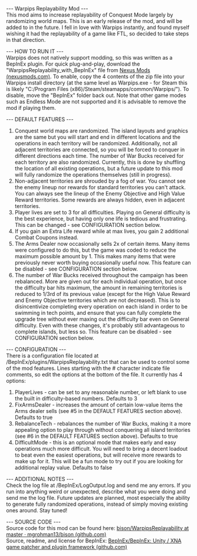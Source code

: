 --- Warpips Replayability Mod ---  
This mod aims to increase replayability of Conquest Mode largely by randomizing world maps. This is an early release of the mod, and will be added to in the future. I fell in love with Warpips instantly, and found myself wishing it had the replayability of a game like FTL, so decided to take steps in that direction.

--- HOW TO RUN IT ---  
Warpips does not natively support modding, so this was written as a BepInEx plugin. For quick plug-and-play, download the "WarpipsReplayability_with_BepInEx" file from [Nexus Mods (nexusmods.com)](https://www.nexusmods.com/warpips/mods/1?tab=files). To enable, copy the 4 contents of the zip file into your Warpips install directory (at the same level as Warpips.exe - for Steam this is likely "C:/Program Files (x86)/Steam/steamapps/common/Warpips/"). To disable, move the "BepInEx" folder back out. Note that other game modes such as Endless Mode are not supported and it is advisable to remove the mod if playing them.

--- DEFAULT FEATURES ---  
1) Conquest world maps are randomized. The island layouts and graphics are the same but you will start and end in different locations and the operations in each territory will be randomized. Additionally, not all adjacent territories are connected, so you will be forced to conquer in different directions each time. The number of War Bucks received for each territory are also randomized. Currently, this is done by shuffling the location of all existing operations, but a future update to this mod will fully randomize the operations themselves (still in progress). 
2) Non-adjacent territories are shrouded by a fog of war. You cannot see the enemy lineup nor rewards for standard territories you can't attack. You can always see the lineup of the Enemy Objective and High Value Reward territories. Some rewards are always hidden, even in adjacent territories. 
3) Player lives are set to 3 for all difficulties. Playing on General difficulty is the best experience, but having only one life is tedious and frustrating. This can be changed - see CONFIGURATION section below.
4) If you gain an Extra Life reward while at max lives, you gain 2 additional Combat Coupons instead.
5) The Arms Dealer now occasionally sells 2x of certain items. Many items were configured to do this, but the game was coded to reduce the maximum possible amount by 1. This makes many items that were previously never worth buying occasionally useful now. This feature can be disabled - see CONFIGURATION section below.
6) The number of War Bucks received throughout the campaign has been rebalanced. More are given out for each individual operation, but once the difficulty bar hits maximum, the amount in remaining territories is reduced to 1/3rd of its previous value (except for the High Value Reward and Enemy Objective territories which are not decreased). This is to disincentivize completing every operation on each island in order to be swimming in tech points, and ensure that you can fully complete the upgrade tree without ever maxing out the difficulty bar even on General difficulty. Even with these changes, it's probably still advantageous to complete islands, but less so. This feature can be disabled - see CONFIGURATION section below.

--- CONFIGURATION ---  
There is a configuration file located at /BepInEx/plugins/WarpipsReplayability.txt that can be used to control some of the mod features. Lines starting with the # character indicate file comments, so edit the options at the bottom of the file. It currently has 4 options:
1) PlayerLives - can be set to any reasonable number, or left blank to use the built in difficulty-based numbers. Defaults to 3
2) FixArmsDealer - increases the amount of certain low-value items the Arms dealer sells (see #5 in the DEFAULT FEATURES section above). Defaults to true
3) RebalanceTech - rebalances the number of War Bucks, making it a more appealing option to play through without conquering all island territories (see #6 in the DEFAULT FEATURES section above). Defaults to true
4) DifficultMode - this is an optional mode that makes early and easy operations much more difficult. You will need to bring a decent loadout to beat even the easiest operations, but will receive more rewards to make up for it. This will be a fun mode to try out if you are looking for additional replay value. Defaults to false

--- ADDITIONAL NOTES ---  
Check the log file at /BepInEx/LogOutput.log and send me any errors. If you run into anything weird or unexpected, describe what you were doing and send me the log file. Future updates are planned, most especially the ability to generate fully randomized operations, instead of simply moving existing ones around. Stay tuned!  

--- SOURCE CODE ---  
Source code for this mod can be found here: [bison/WarpipsReplayability at master · mgrohman13/bison (github.com)](https://github.com/mgrohman13/bison/tree/master/WarpipsReplayability)  
Source, readme, and license for BepInEx: [BepInEx/BepInEx: Unity / XNA game patcher and plugin framework (github.com)](https://github.com/BepInEx/BepInEx)
